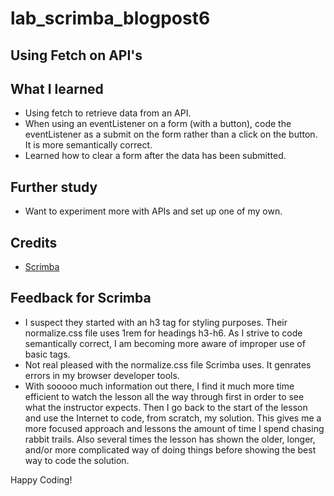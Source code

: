 # lab_scrimba_blogpost6

## Using Fetch on API's

## What I learned
- Using fetch to retrieve data from an API.
- When using an eventListener on a form (with a button), code the eventListener as a submit on the form rather than a click on the button. It is more semantically correct.
- Learned how to clear a form after the data has been submitted.

## Further study
- Want to experiment more with APIs and set up one of my own.  

## Credits
- [Scrimba](https://scrimba.com)

## Feedback for Scrimba
- I suspect they started with an h3 tag for styling purposes. Their normalize.css file uses 1rem for headings h3-h6. As I strive to code semantically correct, I am becoming more aware of improper use of basic tags.
- Not real pleased with the normalize.css file Scrimba uses. It genrates errors in my browser developer tools.
- With sooooo much information out there, I find it much more time efficient to watch the lesson all the way through first in order to see what the instructor expects. Then I go back to the start of the lesson and use the Internet to code, from scratch, my solution. This gives me a more focused approach and lessons the amount of time I spend chasing rabbit trails. Also several times the lesson has shown the older, longer, and/or  more complicated way of doing things before showing the best way to code the solution.

Happy Coding!
